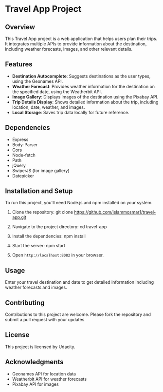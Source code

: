 # Travel App Project

## Overview
This Travel App project is a web application that helps users plan their trips. It integrates multiple APIs to provide information about the destination, including weather forecasts, images, and other relevant details.



## Features

- **Destination Autocomplete**: Suggests destinations as the user types, using the Geonames API.
- **Weather Forecast**: Provides weather information for the destination on the specified date, using the Weatherbit API.
- **Image Gallery**: Displays images of the destination using the Pixabay API.
- **Trip Details Display**: Shows detailed information about the trip, including location, date, weather, and images.
- **Local Storage**: Saves trip data locally for future reference.

## Dependencies
- Express
- Body-Parser
- Cors
- Node-fetch
- Path
- jQuery
- SwiperJS (for image gallery)
- Datepicker


## Installation and Setup
To run this project, you'll need Node.js and npm installed on your system.

1. Clone the repository:
git clone https://github.com/islammosmar1/travel-app.git

2. Navigate to the project directory:
cd travel-app

3. Install the dependencies:
npm install

4. Start the server:
npm start

5. Open `http://localhost:8082` in your browser.

## Usage
Enter your travel destination and date to get detailed information including weather forecasts and images.

## Contributing
Contributions to this project are welcome. Please fork the repository and submit a pull request with your updates.

## License
This project is licensed by Udacity.

## Acknowledgments
- Geonames API for location data
- Weatherbit API for weather forecasts
- Pixabay API for images
